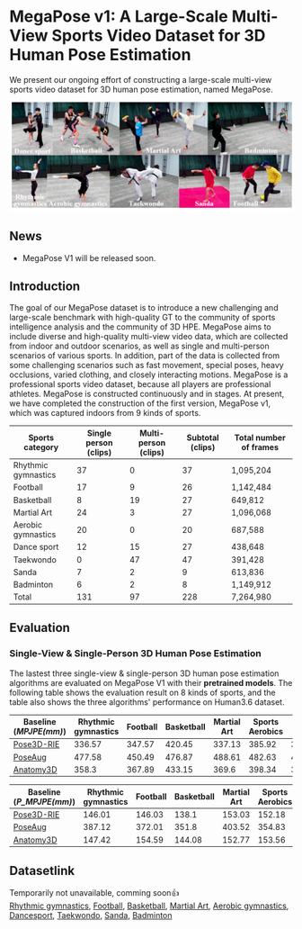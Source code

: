 # MegaPose v1: A Large-Scale Multi-View Sports Video Dataset for 3D Human Pose Estimation
We present our ongoing effort of constructing a large-scale multi-view sports video dataset for 3D human pose estimation, named MegaPose.

![](images/profile.png)

## News
* MegaPose V1 will be released soon.

## Introduction
The goal of our MegaPose dataset is to introduce a new challenging and large-scale benchmark with high-quality GT to the community of sports intelligence analysis and the community of 3D HPE. MegaPose aims to include diverse and high-quality multi-view video data, which are collected from indoor and outdoor scenarios, as well as single and multi-person scenarios of various sports. In addition, part of the data is collected from some challenging scenarios such as fast movement, special poses, heavy occlusions, varied clothing, and closely interacting motions. MegaPose is a professional sports video dataset, because all players are professional athletes. MegaPose is constructed continuously and in stages. At present, we have completed the construction of the first version, MegaPose v1, which was captured indoors from 9 kinds of sports.


|Sports category	|Single person (clips)	|Multi-person	(clips)|Subtotal	(clips)|Total number of frames|
|---|---|---|---|---|
|Rhythmic gymnastics	|37	|0	|37	|1,095,204|
|Football  |17	|9	|26	|1,142,484|
|Basketball	|8	|19	|27	|649,812|
|Martial Art	|24	|3	|27	|1,096,068|
|Aerobic gymnastics	|20	|0	|20	|687,588|
|Dance sport	|12	|15	|27	|438,648|
|Taekwondo	|0	|47	|47	|391,428|
|Sanda	|7	|2	|9	|613,836|
|Badminton	|6	|2	|8	|1,149,912|
|Total	|131	|97	|228	|7,264,980|

## Evaluation

### Single-View & Single-Person 3D Human Pose Estimation 
The lastest three single-view & single-person 3D human pose estimation algorithms are evaluated on MegaPose V1 with their **pretrained models**. The following table shows the evaluation result on 8 kinds of sports, and the table also shows the three algorithms' performance on Human3.6 dataset.

|Baseline (*MPJPE(mm)*)|Rhythmic gymnastics|Football|Basketball|Martial Art|Sports Aerobics|Dance sport|Sanda|Badminton|Average|Human3.6|
|---|---|---|---|---|---|---|---|---|---|---|
|[Pose3D-RIE](https://github.com/paTRICK-swk/Pose3D-RIE)|336.57|347.57|420.45|337.13|385.92|320.32|343.69|328.97|352.58|30.1|
|[PoseAug](https://github.com/jfzhang95/PoseAug)|477.58|450.49|476.87|488.61|482.63|465.42|465.73|462.97|471.29|50.2|
|[Anatomy3D](https://github.com/sunnychencool/Anatomy3D)|358.3|367.89|433.15|369.6|398.34|350.36|359.04|361.03|374.71|44.1|

|Baseline (*P_MPJPE(mm)*)|Rhythmic gymnastics|Football|Basketball|Martial Art|Sports Aerobics|Dance sport|Sanda|Badminton|Average|
|---|---|---|---|---|---|---|---|---|---|
|[Pose3D-RIE](https://github.com/paTRICK-swk/Pose3D-RIE)|146.01|146.03|138.1|153.03|152.18|128.79|125.11|113.45|137.84|
|[PoseAug](https://github.com/jfzhang95/PoseAug)|387.12|372.01|351.8|403.52|354.83|394.25|378.04|378.65|377.53|
|[Anatomy3D](https://github.com/sunnychencool/Anatomy3D)|147.42|154.59|144.08|152.77|153.56|135.95|129.86|126.38|143.08|


## Datasetlink
Temporarily not unavailable, comming soon:+1: <br/>
[Rhythmic gymnastics](datasets/RhythmicGymnastics), [Football](datasets/Football), [Basketball](datasets/Basketball), [Martial Art](datasets/MartialArt), [Aerobic gymnastics](datasets/AerobicGymnastics), [Dancesport](datasets/Dancesport), [Taekwondo](datasets/Taekwondo), [Sanda](datasets/Sanda), [Badminton](datasets/Badminton)
